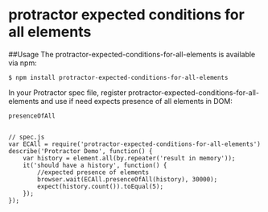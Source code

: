 # protractor expected conditions for all elements

##Usage
The protractor-expected-conditions-for-all-elements is available via npm:

<code>$ npm install protractor-expected-conditions-for-all-elements </code>


In your Protractor spec file, register protractor-expected-conditions-for-all-elements and
  use if need expects presence of all elements in DOM:
  <pre><code>presenceOfAll</pre></code>

<pre><code>
// spec.js
var ECAll = require('protractor-expected-conditions-for-all-elements')
describe('Protractor Demo', function() {
    var history = element.all(by.repeater('result in memory'));
    it('should have a history', function() {
        //expected presence of elements
        browser.wait(ECAll.presenceOfAll(history), 30000);
        expect(history.count()).toEqual(5);
    });
});
</pre></code>
